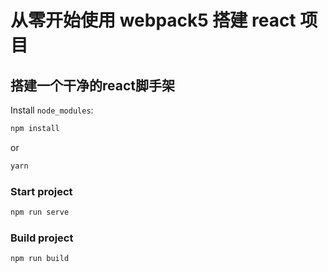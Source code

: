 # 从零开始使用 webpack5 搭建 react 项目

## 搭建一个干净的react脚手架

Install `node_modules`:

```bash
npm install
```

or

```bash
yarn
```

### Start project

```bash
npm run serve
```

### Build project

```bash
npm run build
```
